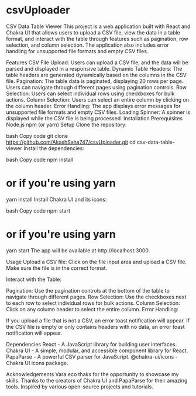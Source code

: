 # csvUploader

CSV Data Table Viewer
This project is a web application built with React and Chakra UI that allows users to upload a CSV file, view the data in a table format, and interact with the table through features such as pagination, row selection, and column selection. The application also includes error handling for unsupported file formats and empty CSV files.

Features
CSV File Upload: Users can upload a CSV file, and the data will be parsed and displayed in a responsive table.
Dynamic Table Headers: The table headers are generated dynamically based on the columns in the CSV file.
Pagination: The table data is paginated, displaying 20 rows per page. Users can navigate through different pages using pagination controls.
Row Selection: Users can select individual rows using checkboxes for bulk actions.
Column Selection: Users can select an entire column by clicking on the column header.
Error Handling: The app displays error messages for unsupported file formats and empty CSV files.
Loading Spinner: A spinner is displayed while the CSV file is being processed.
Installation
Prerequisites
Node.js
npm (or yarn)
Setup
Clone the repository:

bash
Copy code
git clone https://github.com/AkashSaha747/csvUploader.git
cd csv-data-table-viewer
Install the dependencies:

bash
Copy code
npm install
# or if you're using yarn
yarn install
Install Chakra UI and its icons:


bash
Copy code
npm start
# or if you're using yarn
yarn start
The app will be available at http://localhost:3000.

Usage
Upload a CSV file: Click on the file input area and upload a CSV file. Make sure the file is in the correct format.

Interact with the Table:

Pagination: Use the pagination controls at the bottom of the table to navigate through different pages.
Row Selection: Use the checkboxes next to each row to select individual rows for bulk actions.
Column Selection: Click on any column header to select the entire column.
Error Handling:

If you upload a file that is not a CSV, an error toast notification will appear.
If the CSV file is empty or only contains headers with no data, an error toast notification will appear.


Dependencies
React - A JavaScript library for building user interfaces.
Chakra UI - A simple, modular, and accessible component library for React.
PapaParse - A powerful CSV parser for JavaScript.
@chakra-ui/icons - Chakra UI icons package.

Acknowledgements
Vara.eco thaks for the opportunity to showcase my skills.
Thanks to the creators of Chakra UI and PapaParse for their amazing tools.
Inspired by various open-source projects and tutorials.
